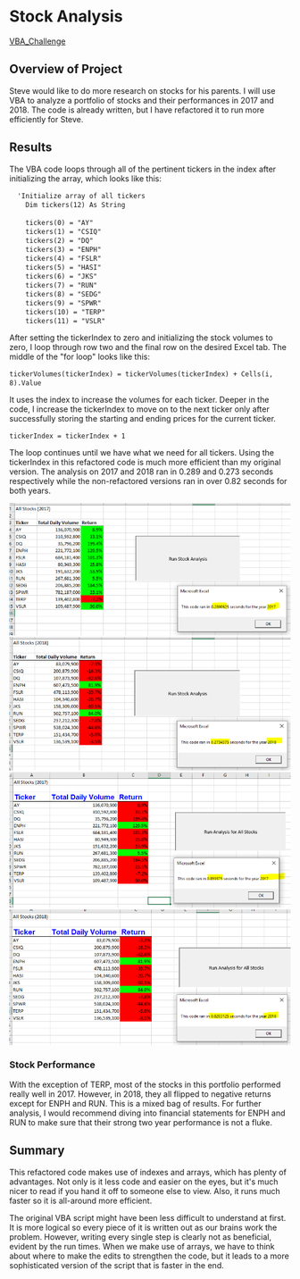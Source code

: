 # Stock Analysis

[VBA_Challenge](/VBA_Challenge.xlsm)

## Overview of Project
Steve would like to do more research on stocks for his parents.  I will use VBA to analyze a portfolio of stocks and their performances in 2017 and 2018.  The code is already written, but I have refactored it to run more efficiently for Steve.

## Results
The VBA code loops through all of the pertinent tickers in the index after initializing the array, which looks like this:

```
  'Initialize array of all tickers
    Dim tickers(12) As String
    
    tickers(0) = "AY"
    tickers(1) = "CSIQ"
    tickers(2) = "DQ"
    tickers(3) = "ENPH"
    tickers(4) = "FSLR"
    tickers(5) = "HASI"
    tickers(6) = "JKS"
    tickers(7) = "RUN"
    tickers(8) = "SEDG"
    tickers(9) = "SPWR"
    tickers(10) = "TERP"
    tickers(11) = "VSLR"
```

After setting the tickerIndex to zero and initializing the stock volumes to zero, I loop through row two and the final row on the desired Excel tab.  The middle of the "for loop" looks like this:

```
tickerVolumes(tickerIndex) = tickerVolumes(tickerIndex) + Cells(i, 8).Value
```

It uses the index to increase the volumes for each ticker.  Deeper in the code, I increase the tickerIndex to move on to the next ticker only after successfully storing the starting and ending prices for the current ticker.
```
tickerIndex = tickerIndex + 1
```

The loop continues until we have what we need for all tickers.  Using the tickerIndex in this refactored code is much more efficient than my original version.  The analysis on 2017 and 2018 ran in 0.289 and 0.273 seconds respectively while the non-refactored versions ran in over 0.82 seconds for both years.

![VBA Challenge 2017](/resources/VBA_Challenge_2017.png "VBA Challenge 2017")
![VBA Challenge 2018](/resources/VBA_Challenge_2018.png "VBA Challenge 2018")
![Original 2017](/resources/green_stocks_2017_Not_Refactored.png "Original 2017")
![Original 2018](/resources/green_stocks_2018_Not_Refactored.png "Original 2018") 

### Stock Performance
With the exception of TERP, most of the stocks in this portfolio performed really well in 2017.  However, in 2018, they all flipped to negative returns except for ENPH and RUN.  This is a mixed bag of results.  For further analysis, I would recommend diving into financial statements for ENPH and RUN to make sure that their strong two year performance is not a fluke.

## Summary

This refactored code makes use of indexes and arrays, which has plenty of advantages.  Not only is it less code and easier on the eyes, but it's much nicer to read if you hand it off to someone else to view.  Also, it runs much faster so it is all-around more efficient.  
  
The original VBA script might have been less difficult to understand at first.  It is more logical so every piece of it is written out as our brains work the problem.  However, writing every single step is clearly not as beneficial, evident by the run times.  When we make use of arrays, we have to think about where to make the edits to strengthen the code, but it leads to a more sophisticated version of the script that is faster in the end.





